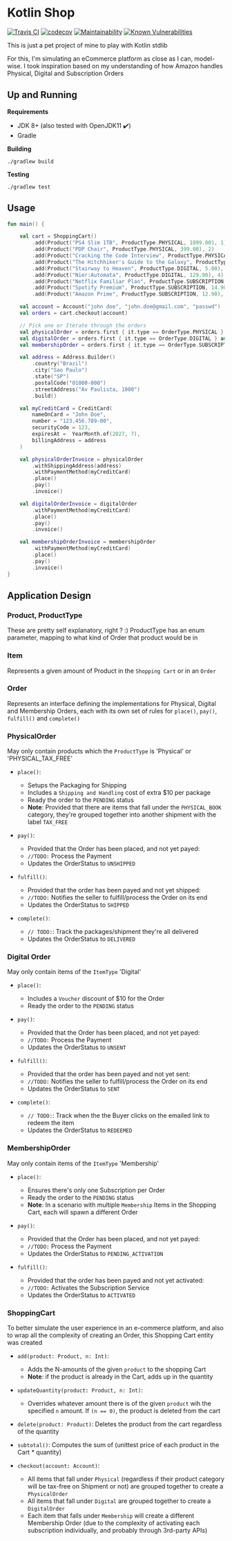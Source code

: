 # Kotlin Shop
[![Travis CI](https://travis-ci.org/iobruno/kotlin-shop.svg?branch=master)](https://travis-ci.org/iobruno/kotlin-shop)
[![codecov](https://codecov.io/gh/iobruno/kotlin-shop/branch/master/graph/badge.svg)](https://codecov.io/gh/iobruno/kotlin-shop)
[![Maintainability](https://api.codeclimate.com/v1/badges/3203ff55a8ce4d832e8d/maintainability)](https://codeclimate.com/github/iobruno/kotlin-shop/maintainability)
[![Known Vulnerabilities](https://snyk.io/test/github/iobruno/kotlin-shop/badge.svg?targetFile=build.gradle)](https://snyk.io/test/github/iobruno/kotlin-shop?targetFile=build.gradle)

This is just a pet project of mine to play with Kotlin stdlib

For this, I'm simulating an eCommerce platform as close as I can, model-wise. 
I took inspiration based on my understanding of how Amazon handles Physical, Digital
and Subscription Orders

## Up and Running

**Requirements**
- JDK 8+ (also tested with OpenJDK11 :heavy_check_mark:)
- Gradle

**Building**
```
./gradlew build
```

**Testing**
```
./gradlew test
```

## Usage
```kotlin
fun main() {

    val cart = ShoppingCart()
        .add(Product("PS4 Slim 1TB", ProductType.PHYSICAL, 1899.00), 1)
        .add(Product("PDP Chair", ProductType.PHYSICAL, 399.00), 2)
        .add(Product("Cracking the Code Interview", ProductType.PHYSICAL_TAX_FREE, 219.57), 2)
        .add(Product("The Hitchhiker's Guide to the Galaxy", ProductType.PHYSICAL_TAX_FREE, 120.00), 1)
        .add(Product("Stairway to Heaven", ProductType.DIGITAL, 5.00), 1)
        .add(Product("Nier:Automata", ProductType.DIGITAL, 129.90), 4)
        .add(Product("Netflix Familiar Plan", ProductType.SUBSCRIPTION, 29.90), 1)
        .add(Product("Spotify Premium", ProductType.SUBSCRIPTION, 14.90), 1)
        .add(Product("Amazon Prime", ProductType.SUBSCRIPTION, 12.90), 1)

    val account = Account("john doe", "john.doe@gmail.com", "passwd")
    val orders = cart.checkout(account)

    // Pick one or Iterate through the orders
    val physicalOrder = orders.first { it.type == OrderType.PHYSICAL } as PhysicalOrder
    val digitalOrder = orders.first { it.type == OrderType.DIGITAL } as DigitalOrder
    val membershipOrder = orders.first { it.type == OrderType.SUBSCRIPTION } as SubscriptionOrder

    val address = Address.Builder()
        .country("Brazil")
        .city("Sao Paulo")
        .state("SP")
        .postalCode("01000-000")
        .streetAddress("Av Paulista, 1000")
        .build()

    val myCreditCard = CreditCard(
        nameOnCard = "John Doe",
        number = "123.456.789-00",
        securityCode = 123,
        expiresAt =  YearMonth.of(2027, 7),
        billingAddress = address
    )

    val physicalOrderInvoice = physicalOrder
        .withShippingAddress(address)
        .withPaymentMethod(myCreditCard)
        .place()
        .pay()
        .invoice()

    val digitalOrderInvoice = digitalOrder
        .withPaymentMethod(myCreditCard)
        .place()
        .pay()
        .invoice()

    val membershipOrderInvoice = membershipOrder
        .withPaymentMethod(myCreditCard)
        .place()
        .pay()
        .invoice()
}
```

## Application Design

### Product, ProductType

These are pretty self explanatory, right ? :)
ProductType has an enum parameter, mapping to what kind of Order that product would be in 

### Item 

Represents a given amount of Product in the `Shopping Cart` or in an `Order`

### Order
 
Represents an interface defining the implementations for  Physical, Digital and Membership Orders, 
each with its own set of rules for `place()`, `pay()`, `fulfill()` and `complete()` 

### PhysicalOrder 

May only contain products which the `ProductType` is 'Physical' or 'PHYSICAL_TAX_FREE'

  - `place()`: 
    - Setups the Packaging for Shipping                    
    - Includes a `Shipping and Handling` cost of extra $10 per package   
    - Ready the order to the `PENDING` status         
    - **Note**: Provided that there are items that fall under the `PHYSICAL_BOOK` category, they're grouped together into another shipment with the label `TAX_FREE`
    
  - `pay()`:
    - Provided that the Order has been placed, and not yet payed:
    - `//TODO:` Process the Payment 
    - Updates the OrderStatus to `UNSHIPPED`
        
  - `fulfill()`:
    - Provided that the order has been payed and not yet shipped:
    -  `//TODO:` Notifies the seller to fulfill/process the Order on its end
    - Updates the OrderStatus to `SHIPPED`
        
  - `complete()`:
    -  `// TODO:`: Track the packages/shipment they're all delivered
    - Updates the OrderStatus to `DELIVERED`
    
### Digital Order 

May only contain items of the `ItemType` 'Digital'    

  - `place()`: 
    - Includes a `Voucher` discount of $10 for the Order
    - Ready the order to the `PENDING` status     
    
  - `pay()`:
    - Provided that the Order has been placed, and not yet payed:
    - `//TODO:` Process the Payment 
    - Updates the OrderStatus to `UNSENT`
        
  - `fulfill()`:
    - Provided that the order has been payed and not yet sent:
    -  `//TODO:` Notifies the seller to fulfill/process the Order on its end
    - Updates the OrderStatus to `SENT`
        
  - `complete()`:
    -  `// TODO:`: Track when the the Buyer clicks on the emailed link to redeem the item
    - Updates the OrderStatus to `REDEEMED`    

### MembershipOrder

May only contain items of the `ItemType` 'Membership'

  - `place()`:
    - Ensures there's only one Subscription per Order
    - Ready the order to the `PENDING` status     
    - **Note**: In a scenario with multiple `Membership` Items in the Shopping Cart, 
    each will spawn a different Order
    
  - `pay()`:
    - Provided that the Order has been placed, and not yet payed:
    - `//TODO:` Process the Payment 
    - Updates the OrderStatus to `PENDING_ACTIVATION`
        
  - `fulfill()`:
    - Provided that the order has been payed and not yet activated:
    - `//TODO:` Activates the Subscription Service
    - Updates the OrderStatus to `ACTIVATED`
        
### ShoppingCart
 
To better simulate the user experience in an e-commerce platform, 
and also to wrap all the complexity of creating an Order, this Shopping Cart entity was created

  - `add(product: Product, n: Int)`:
    - Adds the N-amounts of the given `product` to the shopping Cart
    - **Note**: if the product is already in the Cart, adds up in the quantity
    
  - `updateQuantity(product: Product, n: Int)`:
    - Overrides whatever amount there is of the given `product` wih the specified `n` amount. 
      If `(n == 0)`, the product is deleted from the cart
          
  - `delete(product: Product)`: Deletes the product from the cart regardless of the quantity

  - `subtotal()`: Computes the sum of (unittest price of each product in the Cart * quantity)
    
  - `checkout(account: Account)`: 
    - All items that fall under `Physical` (regardless if their product category will be tax-free on Shipment or not) 
    are grouped together to create a `PhysicalOrder`        
    - All items that fall under `Digital` are grouped together to create a `DigitalOrder`      
    - Each item that falls under `Membership` will create a different Membership Order 
    (due to the complexity of activating each subscription individually, and probably through 3rd-party APIs) 
    
